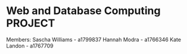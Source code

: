 # Web and Database Computing PROJECT

Members:
Sascha Williams - a1799837
Hannah Modra - a1766346
Kate Landon - a1767709
